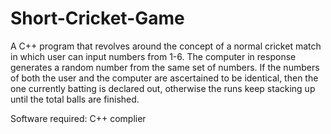 # Short-Cricket-Game
A C++ program that revolves around the concept of a normal cricket match in which user can input numbers from 1-6. The computer in response generates a random number from the same set of numbers. If the numbers of both the user and the computer are ascertained to be identical, then the one currently batting is declared out, otherwise the runs keep stacking up until the total balls are finished.

Software required: C++ complier
